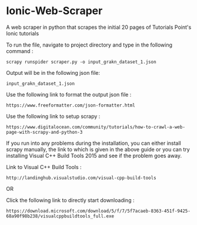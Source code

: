 # Ionic-Web-Scraper
A web scraper in python that scrapes the initial 20 pages of Tutorials Point's Ionic tutorials

To run the file, navigate to project directory and type in the following command :
 
 	scrapy runspider scraper.py -o input_grakn_dataset_1.json

Output will be in the following json file:
	
	input_grakn_dataset_1.json
	
Use the following link to format the output json file : 

	https://www.freeformatter.com/json-formatter.html
	
Use the following link to setup scrapy : 

	https://www.digitalocean.com/community/tutorials/how-to-crawl-a-web-page-with-scrapy-and-python-3
	
If you run into any problems during the installation, you can either install scrapy manually, the link to which is given in the above guide or you can try installing Visual C++ Build Tools 2015 and see if the problem goes away.

Link to Visual C++ Build Tools :
	
	http://landinghub.visualstudio.com/visual-cpp-build-tools

OR

Click the following link to directly start downloading :

	https://download.microsoft.com/download/5/f/7/5f7acaeb-8363-451f-9425-68a90f98b238/visualcppbuildtools_full.exe
